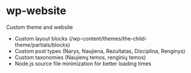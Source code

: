 # wp-website
 Custom theme and website

* Custom layout blocks (/wp-content/themes/the-child-theme/partials/blocks)
* Custom post types (Narys, Naujiena, Rezultatas, Disciplina, Renginys)
* Custom taxonomies (Naujienų temos, renginių temos)
* Node.js source file minimization for better loading times
 
